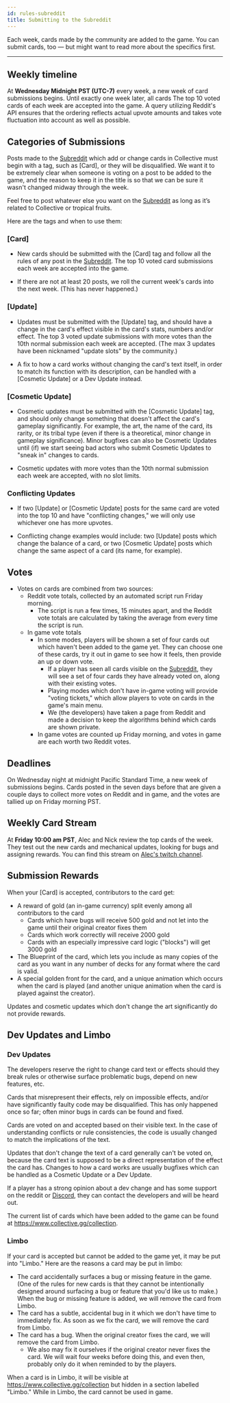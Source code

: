```yaml
---
id: rules-subreddit
title: Submitting to the Subreddit
---
```


Each week, cards made by the community are added to the game. You can submit cards, too — but might want to read more about the specifics first.

---

## Weekly timeline

At **Wednesday Midnight PST (UTC-7)** every week, a new week of card submissions begins. Until exactly one week later, all cards The top 10 voted cards of each week are accepted into the game. A query utilizing Reddit's API ensures that the ordering reflects actual upvote amounts and takes vote fluctuation into account as well as possible.

## Categories of Submissions

Posts made to the [Subreddit](https://old.reddit.com/r/collectivecg/) which add or change cards in Collective must begin with a tag, such as [Card], or they will be disqualified. We want it to be extremely clear when someone is voting on a post to be added to the game, and the reason to keep it in the title is so that we can be sure it wasn't changed midway through the week.

Feel free to post whatever else you want on the [Subreddit](https://old.reddit.com/r/collectivecg/) as long as it’s related to Collective or tropical fruits.

Here are the tags and when to use them:

### [Card]

- New cards should be submitted with the [Card] tag and follow all the rules of any post in the [Subreddit](https://old.reddit.com/r/collectivecg/). The top 10 voted card submissions each week are accepted into the game.

- If there are not at least 20 posts, we roll the current week's cards into the next week. (This has never happened.)

### [Update]

- Updates must be submitted with the [Update] tag, and should have a change in the card's effect visible in the card's stats, numbers and/or effect. The top 3 voted update submissions with more votes than the 10th normal submission each week are accepted. (The max 3 updates have been nicknamed "update slots" by the community.)

- A fix to how a card works without changing the card's text itself, in order to match its function with its description, can be handled with a [Cosmetic Update] or a Dev Update instead.

### [Cosmetic Update]

- Cosmetic updates must be submitted with the [Cosmetic Update] tag, and should only change something that doesn't affect the card's gameplay significantly. For example, the art, the name of the card, its rarity, or its tribal type (even if there is a theoretical, minor change in gameplay significance). Minor bugfixes can also be Cosmetic Updates until (if) we start seeing bad actors who submit Cosmetic Updates to "sneak in" changes to cards.

- Cosmetic updates with more votes than the 10th normal submission each week are accepted, with no slot limits.

### Conflicting Updates

- If two [Update] or [Cosmetic Update] posts for the same card are voted into the top 10 and have "conflicting changes," we will only use whichever one has more upvotes.

- Conflicting change examples would include: two [Update] posts which change the balance of a card, or two [Cosmetic Update] posts which change the same aspect of a card (its name, for example).

## Votes

- Votes on cards are combined from two sources:
  - Reddit vote totals, collected by an automated script run Friday morning.
    - The script is run a few times, 15 minutes apart, and the Reddit vote totals are calculated by taking the average from every time the script is run.
  - In game vote totals
    - In some modes, players will be shown a set of four cards out which haven't been added to the game yet. They can choose one of these cards, try it out in game to see how it feels, then provide an up or down vote.
      - If a player has seen all cards visible on the [Subreddit](https://old.reddit.com/r/collectivecg/), they will see a set of four cards they have already voted on, along with their existing votes.
      - Playing modes which don't have in-game voting will provide "voting tickets," which allow players to vote on cards in the game's main menu.
      - We (the developers) have taken a page from Reddit and made a decision to keep the algorithms behind which cards are shown private.
    - In game votes are counted up Friday morning, and votes in game are each worth two Reddit votes.

## Deadlines

On Wednesday night at midnight Pacific Standard Time, a new week of submissions begins. Cards posted in the seven days before that are given a couple days to collect more votes on Reddit and in game, and the votes are tallied up on Friday morning PST.

## Weekly Card Stream

At **Friday 10:00 am PST**, Alec and Nick review the top cards of the week. They test out the new cards and mechanical updates, looking for bugs and assigning rewards. You can find this stream on [Alec's twitch channel](https://www.twitch.tv/aleccollective).

## Submission Rewards

When your [Card] is accepted, contributors to the card get:

- A reward of gold (an in-game currency) split evenly among all contributors to the card
  - Cards which have bugs will receive 500 gold and not let into the game until their original creator fixes them
  - Cards which work correctly will receive 2000 gold
  - Cards with an especially impressive card logic ("blocks") will get 3000 gold
- The Blueprint of the card, which lets you include as many copies of the card as you want in any number of decks for any format where the card is valid.
- A special golden front for the card, and a unique animation which occurs when the card is played (and another unique animation when the card is played against the creator).

Updates and cosmetic updates which don't change the art significantly do not provide rewards.

## Dev Updates and Limbo

### Dev Updates

The developers reserve the right to change card text or effects should they break rules or otherwise surface problematic bugs, depend on new features, etc.

Cards that misrepresent their effects, rely on impossible effects, and/or have significantly faulty code may be disqualified. This has only happened once so far; often minor bugs in cards can be found and fixed.

Cards are voted on and accepted based on their visible text. In the case of understanding conflicts or rule consistencies, the code is usually changed to match the implications of the text.

Updates that don't change the text of a card generally can't be voted on, because the card text is supposed to be a direct representation of the effect the card has. Changes to how a card works are usually bugfixes which can be handled as a Cosmetic Update or a Dev Update.

If a player has a strong opinion about a dev change and has some support on the reddit or [Discord](https://discord.gg/C8fTNVt), they can contact the developers and will be heard out.

The current list of cards which have been added to the game can be found at https://www.collective.gg/collection.

### Limbo

If your card is accepted but cannot be added to the game yet, it may be put into "Limbo." Here are the reasons a card may be put in limbo:

- The card accidentally surfaces a bug or missing feature in the game. (One of the rules for new cards is that they cannot be intentionally designed around surfacing a bug or feature that you'd like us to make.) When the bug or missing feature is added, we will remove the card from Limbo.
- The card has a subtle, accidental bug in it which we don't have time to immediately fix. As soon as we fix the card, we will remove the card from Limbo.
- The card has a bug. When the original creator fixes the card, we will remove the card from Limbo.
  - We also may fix it ourselves if the original creator never fixes the card. We will wait four weeks before doing this, and even then, probably only do it when reminded to by the players.

When a card is in Limbo, it will be visible at https://www.collective.gg/collection but hidden in a section labelled "Limbo." While in Limbo, the card cannot be used in game.
